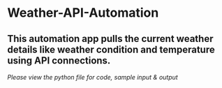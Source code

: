 # Weather-API-Automation

## This automation app pulls the current weather details like weather condition and temperature using API connections.

*Please view the python file for code, sample input & output*
